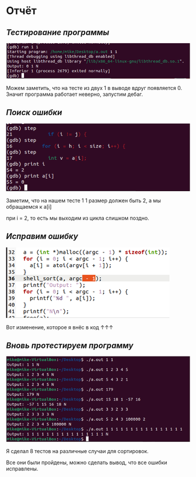 # Отчёт
## _Тестирование программы_

![Build Status](test1.png)

Можем заметить, что на тесте из двух 1 в выводе вдруг появляется 0.
Значит программа работает неверно, запустим дебаг.

## _Поиск ошибки_

![Build Status](https://github.com/Kalabay/images_for_hw/blob/main/errror.png)

Заметим, что на нашем тесте 1 1 размер должен быть 2, а мы обращаемся к a[i]

при i = 2, то есть мы выходим из цикла слишком поздно.

## _Исправим ошибку_

![Иллюстрация к проекту](https://github.com/Kalabay/images_for_hw/blob/main/code.png)

Вот изменение, которое я внёс в код ↑↑↑

## _Вновь протестируем программу_

![Иллюстрация к проекту](https://github.com/Kalabay/images_for_hw/blob/main/test2.png)

Я сделал 8 тестов на различные случаи для сортировок.

Все они были пройдены, можно сделать вывод, что все ошибки исправлены.
